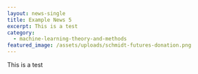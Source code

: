 ```yaml
---
layout: news-single
title: Example News 5
excerpt: This is a test
category:
  - machine-learning-theory-and-methods
featured_image: /assets/uploads/schmidt-futures-donation.png
---
```

This is a test